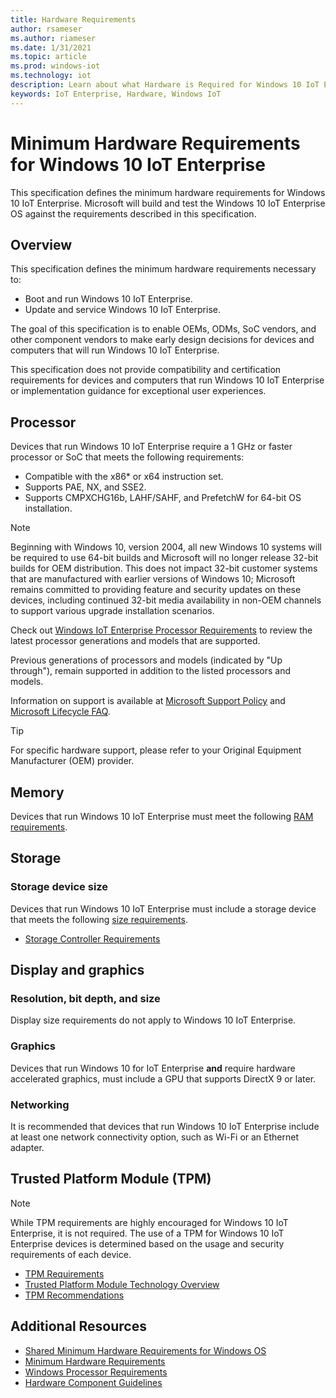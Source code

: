 ```yaml
---
title: Hardware Requirements
author: rsameser
ms.author: riameser
ms.date: 1/31/2021
ms.topic: article
ms.prod: windows-iot
ms.technology: iot
description: Learn about what Hardware is Required for Windows 10 IoT Enterprise.
keywords: IoT Enterprise, Hardware, Windows IoT
---
```


# Minimum Hardware Requirements for Windows 10 IoT Enterprise
This specification defines the minimum hardware requirements for Windows 10 IoT Enterprise. Microsoft will build and test the Windows 10 IoT Enterprise OS against the requirements described in this specification.

## Overview
This specification defines the minimum hardware requirements necessary to:
* Boot and run Windows 10 IoT Enterprise.
* Update and service Windows 10 IoT Enterprise.

The goal of this specification is to enable OEMs, ODMs, SoC vendors, and other component vendors to make early design decisions for devices and computers that will run Windows 10 IoT Enterprise.

This specification does not provide compatibility and certification requirements for devices and computers that run Windows 10 IoT Enterprise or implementation guidance for exceptional user experiences.

## Processor
Devices that run Windows 10 IoT Enterprise require a 1 GHz or faster processor or SoC that meets the following requirements:
* Compatible with the x86* or x64 instruction set.
* Supports PAE, NX, and SSE2.
* Supports CMPXCHG16b, LAHF/SAHF, and PrefetchW for 64-bit OS installation.

> [!NOTE]
> Beginning with Windows 10, version 2004, all new Windows 10 systems will be required to use 64-bit builds and Microsoft will no longer release 32-bit builds for OEM distribution. This does not impact 32-bit customer systems that are manufactured with earlier versions of Windows 10; Microsoft remains committed to providing feature and security updates on these devices, including continued 32-bit media availability in non-OEM channels to support various upgrade installation scenarios.

Check out [Windows IoT Enterprise Processor Requirements](https://docs.microsoft.com/windows-hardware/design/minimum/windows-processor-requirements#windows-iot-enterprise--embedded-processors) to review the latest processor generations and models that are supported.

Previous generations of processors and models (indicated by "Up through"), remain supported in addition to the listed processors and models.

Information on support is available at [Microsoft Support Policy](https://support.microsoft.com/lifecycle) and [Microsoft Lifecycle FAQ](https://support.microsoft.com/help/18581).

> [!TIP]
>
> For specific hardware support, please refer to your Original Equipment Manufacturer (OEM) provider.

## Memory
Devices that run Windows 10 IoT Enterprise must meet the following [RAM requirements](https://docs.microsoft.com/windows-hardware/design/minimum/minimum-hardware-requirements-overview#32-memory).

## Storage
### Storage device size
Devices that run Windows 10 IoT Enterprise must include a storage device that meets the following [size requirements](https://docs.microsoft.com/windows-hardware/design/minimum/minimum-hardware-requirements-overview#331-storage-device-size).

* [Storage Controller Requirements](https://docs.microsoft.com/windows-hardware/design/minimum/minimum-hardware-requirements-overview#332-storage-controller)

## Display and graphics
### Resolution, bit depth, and size
Display size requirements do not apply to Windows 10 IoT Enterprise.

### Graphics
Devices that run Windows 10 for IoT Enterprise **and** require hardware accelerated graphics, must include a GPU that supports DirectX 9 or later.

### Networking
It is recommended that devices that run Windows 10 IoT Enterprise include at least one network connectivity option, such as Wi-Fi or an Ethernet adapter.

## Trusted Platform Module (TPM)
> [!NOTE]
>
> While TPM requirements are highly encouraged for Windows 10 IoT Enterprise, it is not required. The use of a TPM for Windows 10 IoT Enterprise devices is determined based on the usage and security requirements of each device.

* [TPM Requirements](https://docs.microsoft.com/windows-hardware/design/minimum/minimum-hardware-requirements-overview#37-trusted-platform-module-tpm)
* [Trusted Platform Module Technology Overview](https://docs.microsoft.com/windows/security/information-protection/tpm/trusted-platform-module-overview)
* [TPM Recommendations](https://docs.microsoft.com/windows/security/information-protection/tpm/tpm-recommendations)

## Additional Resources
* [Shared Minimum Hardware Requirements for Windows OS](https://docs.microsoft.com/windows-hardware/design/minimum/minimum-hardware-requirements-overview#section-60---shared-minimum-hardware-requirements-for-components)
* [Minimum Hardware Requirements](https://docs.microsoft.com/windows-hardware/design/minimum/minimum-hardware-requirements-overview)
* [Windows Processor Requirements](https://docs.microsoft.com/windows-hardware/design/minimum/windows-processor-requirements)
* [Hardware Component Guidelines](https://docs.microsoft.com/windows-hardware/design/component-guidelines/components)
